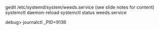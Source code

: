 gedit /etc/systemd/system/weeds.service (see slide notes for content)
systemctl daemon-reload
systemctl status weeds.service

debug>  journalctl _PID=9136
